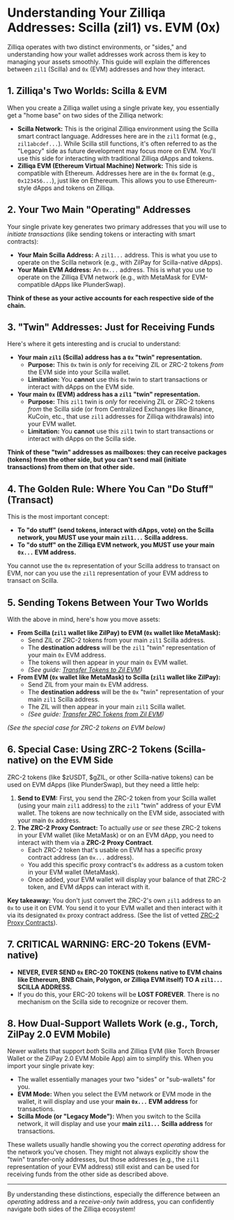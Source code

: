 # Understanding Your Zilliqa Addresses: Scilla (zil1) vs. EVM (0x)

Zilliqa operates with two distinct environments, or "sides," and understanding how your wallet addresses work across them is key to managing your assets smoothly. This guide will explain the differences between `zil1` (Scilla) and `0x` (EVM) addresses and how they interact.

## 1. Zilliqa's Two Worlds: Scilla & EVM

When you create a Zilliqa wallet using a single private key, you essentially get a "home base" on two sides of the Zilliqa network:

*   **Scilla Network:** This is the original Zilliqa environment using the Scilla smart contract language. Addresses here are in the `zil1` format (e.g., `zil1abcdef...`). While Scilla still functions, it's often referred to as the "Legacy" side as future development may focus more on EVM. You'll use this side for interacting with traditional Zilliqa dApps and tokens.
*   **Zilliqa EVM (Ethereum Virtual Machine) Network:** This side is compatible with Ethereum. Addresses here are in the `0x` format (e.g., `0x123456...`), just like on Ethereum. This allows you to use Ethereum-style dApps and tokens on Zilliqa.

## 2. Your Two Main "Operating" Addresses

Your single private key generates two primary addresses that you will use to *initiate transactions* (like sending tokens or interacting with smart contracts):

*   **Your Main Scilla Address:** A `zil1...` address. This is what you use to operate on the Scilla network (e.g., with ZilPay for Scilla-native dApps).
*   **Your Main EVM Address:** An `0x...` address. This is what you use to operate on the Zilliqa EVM network (e.g., with MetaMask for EVM-compatible dApps like PlunderSwap).

**Think of these as your active accounts for each respective side of the chain.**

## 3. "Twin" Addresses: Just for Receiving Funds

Here's where it gets interesting and is crucial to understand:

*   **Your main `zil1` (Scilla) address has a `0x` "twin" representation.**
    *   **Purpose:** This `0x` twin is *only* for receiving ZIL or ZRC-2 tokens *from* the EVM side into your Scilla wallet.
    *   **Limitation:** You **cannot** use this `0x` twin to start transactions or interact with dApps on the EVM side.
*   **Your main `0x` (EVM) address has a `zil1` "twin" representation.**
    *   **Purpose:** This `zil1` twin is *only* for receiving ZIL or ZRC-2 tokens *from* the Scilla side (or from Centralized Exchanges like Binance, KuCoin, etc., that use `zil1` addresses for Zilliqa withdrawals) into your EVM wallet.
    *   **Limitation:** You **cannot** use this `zil1` twin to start transactions or interact with dApps on the Scilla side.

**Think of these "twin" addresses as mailboxes: they can receive packages (tokens) from the other side, but you can't send mail (initiate transactions) from them on that other side.**

## 4. The Golden Rule: Where You Can "Do Stuff" (Transact)

This is the most important concept:

*   **To "do stuff" (send tokens, interact with dApps, vote) on the Scilla network, you MUST use your main `zil1...` Scilla address.**
*   **To "do stuff" on the Zilliqa EVM network, you MUST use your main `0x...` EVM address.**

You cannot use the `0x` representation of your Scilla address to transact on EVM, nor can you use the `zil1` representation of your EVM address to transact on Scilla.

## 5. Sending Tokens Between Your Two Worlds

With the above in mind, here's how you move assets:

*   **From Scilla (`zil1` wallet like ZilPay) to EVM (`0x` wallet like MetaMask):**
    *   Send ZIL or ZRC-2 tokens from your main `zil1` Scilla address.
    *   The **destination address** will be the `zil1` "twin" representation of your main `0x` EVM address.
    *   The tokens will then appear in your main `0x` EVM wallet.
    *   *(See guide: [Transfer Tokens to Zil EVM](transfer-to-EVM.md))* 
*   **From EVM (`0x` wallet like MetaMask) to Scilla (`zil1` wallet like ZilPay):**
    *   Send ZIL from your main `0x` EVM address.
    *   The **destination address** will be the `0x` "twin" representation of your main `zil1` Scilla address.
    *   The ZIL will then appear in your main `zil1` Scilla wallet.
    *   *(See guide: [Transfer ZRC Tokens from Zil EVM](transfer-from-EVM.md))* 

*(See the special case for ZRC-2 tokens on EVM below)*

## 6. Special Case: Using ZRC-2 Tokens (Scilla-native) on the EVM Side

ZRC-2 tokens (like $zUSDT, $gZIL, or other Scilla-native tokens) can be used on EVM dApps (like PlunderSwap), but they need a little help:

1.  **Send to EVM:** First, you send the ZRC-2 token from your Scilla wallet (using your main `zil1` address) to the `zil1` "twin" address of your EVM wallet. The tokens are now technically on the EVM side, associated with your main `0x` address.
2.  **The ZRC-2 Proxy Contract:** To actually *use* or *see* these ZRC-2 tokens in your EVM wallet (like MetaMask) or on an EVM dApp, you need to interact with them via a **ZRC-2 Proxy Contract**.
    *   Each ZRC-2 token that's usable on EVM has a specific proxy contract address (an `0x...` address).
    *   You add this specific proxy contract's `0x` address as a custom token in your EVM wallet (MetaMask).
    *   Once added, your EVM wallet will display your balance of that ZRC-2 token, and EVM dApps can interact with it.

**Key takeaway:** You don't just convert the ZRC-2's own `zil1` address to an `0x` to use it on EVM. You send it to your EVM wallet and then interact with it via its designated `0x` proxy contract address. (See the list of vetted [ZRC-2 Proxy Contracts](../../developers/zrc2-proxy-contracts/README.md)).

## 7. CRITICAL WARNING: ERC-20 Tokens (EVM-native)

*   **NEVER, EVER SEND `0x` ERC-20 TOKENS (tokens native to EVM chains like Ethereum, BNB Chain, Polygon, or Zilliqa EVM itself) TO A `zil1...` SCILLA ADDRESS.**
*   If you do this, your ERC-20 tokens will be **LOST FOREVER**. There is no mechanism on the Scilla side to recognize or recover them.

## 8. How Dual-Support Wallets Work (e.g., Torch, ZilPay 2.0 EVM Mobile)

Newer wallets that support *both* Scilla and Zilliqa EVM (like Torch Browser Wallet or the ZilPay 2.0 EVM Mobile App) aim to simplify this. When you import your single private key:

*   The wallet essentially manages your two "sides" or "sub-wallets" for you.
*   **EVM Mode:** When you select the EVM network or EVM mode in the wallet, it will display and use your **main `0x...` EVM address** for transactions.
*   **Scilla Mode (or "Legacy Mode"):** When you switch to the Scilla network, it will display and use your **main `zil1...` Scilla address** for transactions.

These wallets usually handle showing you the correct *operating* address for the network you've chosen. They might not always explicitly show the "twin" transfer-only addresses, but those addresses (e.g., the `zil1` representation of your EVM address) still exist and can be used for receiving funds from the other side as described above.

---

By understanding these distinctions, especially the difference between an *operating* address and a *receive-only twin* address, you can confidently navigate both sides of the Zilliqa ecosystem!
